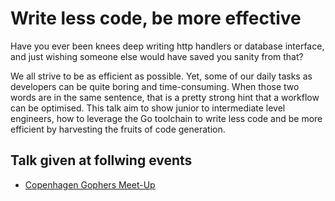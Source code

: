 # Write less code, be more effective

Have you ever been knees deep writing http handlers or database interface, and
just wishing someone else would have saved you sanity from that?

We all strive to be as efficient as possible. Yet, some of our daily tasks as
developers can be quite boring and time-consuming. When those two words are in
the same sentence, that is a pretty strong hint that a workflow can be
optimised. This talk aim to show junior to intermediate level engineers, how to
leverage the Go toolchain to write less code and be more efficient by harvesting
the fruits of code generation.

## Talk given at follwing events

- [Copenhagen Gophers Meet-Up](https://www.meetup.com/go-cph/events/291355586/)
